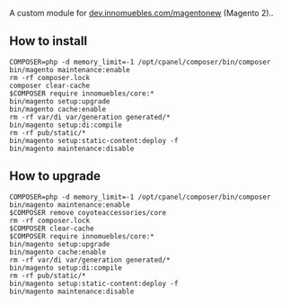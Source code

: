 A custom module for [dev.innomuebles.com/magentonew](https://dev.innomuebles.com/magentonew) (Magento 2)..  

## How to install
``` 
COMPOSER=php -d memory_limit=-1 /opt/cpanel/composer/bin/composer            
bin/magento maintenance:enable
rm -rf composer.lock
composer clear-cache
$COMPOSER require innomuebles/core:*
bin/magento setup:upgrade
bin/magento cache:enable
rm -rf var/di var/generation generated/*
bin/magento setup:di:compile
rm -rf pub/static/*
bin/magento setup:static-content:deploy -f
bin/magento maintenance:disable
```

## How to upgrade
```      
COMPOSER=php -d memory_limit=-1 /opt/cpanel/composer/bin/composer        
bin/magento maintenance:enable
$COMPOSER remove coyoteaccessories/core
rm -rf composer.lock
$COMPOSER clear-cache
$COMPOSER require innomuebles/core:*
bin/magento setup:upgrade
bin/magento cache:enable
rm -rf var/di var/generation generated/*
bin/magento setup:di:compile
rm -rf pub/static/*
bin/magento setup:static-content:deploy -f
bin/magento maintenance:disable 
```